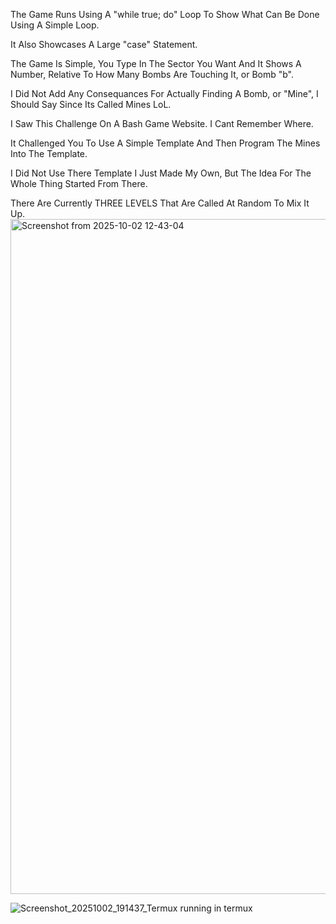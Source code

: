 The Game Runs Using A "while true; do" Loop To Show What Can Be Done Using A Simple Loop.

It Also Showcases A Large "case" Statement.

The Game Is Simple, You Type In The Sector You Want And It Shows A Number, Relative To How Many Bombs Are Touching It, or Bomb "b".

I Did Not Add Any Consequances For Actually Finding A Bomb, or "Mine", I Should Say Since Its Called Mines LoL.

I Saw This Challenge On A Bash Game Website. I Cant Remember Where. 

It Challenged You To Use A Simple Template And Then Program The Mines Into The Template.

I Did Not Use There Template I Just Made My Own, But The Idea For The Whole Thing Started From There.

There Are Currently THREE LEVELS That Are Called At Random To Mix It Up.
<img width="1920" height="1080" alt="Screenshot from 2025-10-02 12-43-04" src="https://github.com/user-attachments/assets/b9db5d2d-e095-498f-89e7-6abf1b2bbdae" />

![Screenshot_20251002_191437_Termux](https://github.com/user-attachments/assets/182b109c-c96d-4e9e-b2a1-ea672c2a9e9d)
running in termux
